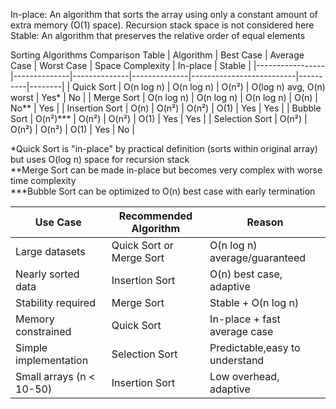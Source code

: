 In-place: An algorithm that sorts the array using only a constant amount of extra memory (O(1) space). Recursion stack space is not considered here  
Stable: An algorithm that preserves the relative order of equal elements  

Sorting Algorithms Comparison Table
| Algorithm       | Best Case    | Average Case | Worst Case   | Space Complexity         | In-place | Stable |
|-----------------|--------------|--------------|--------------|--------------------------|----------|--------|
| Quick Sort      | O(n log n)   | O(n log n)   | O(n²)        | O(log n) avg, O(n) worst | Yes*     | No     |
| Merge Sort      | O(n log n)   | O(n log n)   | O(n log n)   | O(n)                     | No**     | Yes    |
| Insertion Sort  | O(n)         | O(n²)        | O(n²)        | O(1)                     | Yes      | Yes    |
| Bubble Sort     | O(n²)***     | O(n²)        | O(n²)        | O(1)                     | Yes      | Yes    |
| Selection Sort  | O(n²)        | O(n²)        | O(n²)        | O(1)                     | Yes      | No     |

*Quick Sort is "in-place" by practical definition (sorts within original array) but uses O(log n) space for recursion stack  
**Merge Sort can be made in-place but becomes very complex with worse time complexity  
***Bubble Sort can be optimized to O(n) best case with early termination  

| Use Case                     | Recommended Algorithm    | Reason                         |
|------------------------------|--------------------------|--------------------------------|
| Large datasets               | Quick Sort or Merge Sort | O(n log n) average/guaranteed  |
| Nearly sorted data           | Insertion Sort           | O(n) best case, adaptive       |
| Stability required           | Merge Sort               | Stable + O(n log n)            |
| Memory constrained           | Quick Sort               | In-place + fast average case   |
| Simple implementation        | Selection Sort           | Predictable,easy to understand |
| Small arrays (n < 10-50)     | Insertion Sort           | Low overhead, adaptive         |
